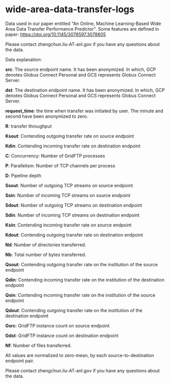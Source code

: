 # wide-area-data-transfer-logs
Data used in our paper entitled "An Online, Machine Learning-Based Wide Area Data Transfer Performance Predictor". Some features are defined in paper: https://doi.org/10.1145/3078597.3078605

Please contact zhengchun.liu-AT-anl.gov if you have any questions about the data.

Data explanation: 

__src__: The source endpoint name. It has been anonymized. In which, GCP denotes Globus Connect Personal and GCS represents Globus Connect Server.

__dst__: The destination endpoint name. It has been anonymized. In which, GCP denotes Globus Connect Personal and GCS represents Globus Connect Server. 

__request_time__: the time when transfer was initiated by user. The minute and second have been anonymized to zero. 

__R__: transfer throughput

__Ksout__: Contending outgoing transfer rate on source endpoint

__Kdin__: Contending incoming transfer rate on destination endpoint

__C__: Concurrency: Number of GridFTP processes

__P__: Parallelism: Number of TCP channels per process

__D__: Pipeline depth

__Ssout__: Number of outgoing TCP streams on source endpoint

__Ssin__: Number of incoming TCP streams on source endpoint

__Sdout__: Number of outgoing TCP streams on destination endpoint

__Sdin__: Number of incoming TCP streams on destination endpoint

__Ksin__: Contending incoming transfer rate on source endpoint

__Kdout__: Contending outgoing transfer rate on destination endpoint

__Nd__: Number of directories transferred.

__Nb__: Total number of bytes transferred. 

__Qsout__: Contending outgoing transfer rate on the institution of the source endpoint

__Qdin__: Contending incoming transfer rate on the institution of the destination endpoint

__Qsin__: Contending incoming transfer rate on the institution of the source endpoint

__Qdout__: Contending outgoing transfer rate on the institution of the destination endpoint

__Gsrc__: GridFTP instance count on source endpoint

__Gdst__: GridFTP instance count on destination endpoint

__Nf__: Number of files transferred.

All values are normalized to zero-mean, by each source-to-destination endpoint pair. 

Please contact zhengchun.liu-AT-anl.gov if you have any questions about the data.
